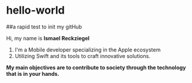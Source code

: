# hello-world

##a rapid test to init my gitHub

Hi, my name is **Ismael Reckziegel**

1. I'm a Mobile developer specializing in the Apple ecosystem
2. Utilizing Swift and its tools to craft innovative solutions.
  
****My main objectives are to contribute to society through the technology that is in your hands.**** 
